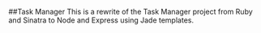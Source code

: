 ##Task Manager
This is a rewrite of the Task Manager project from Ruby and Sinatra to Node and Express using Jade templates.
